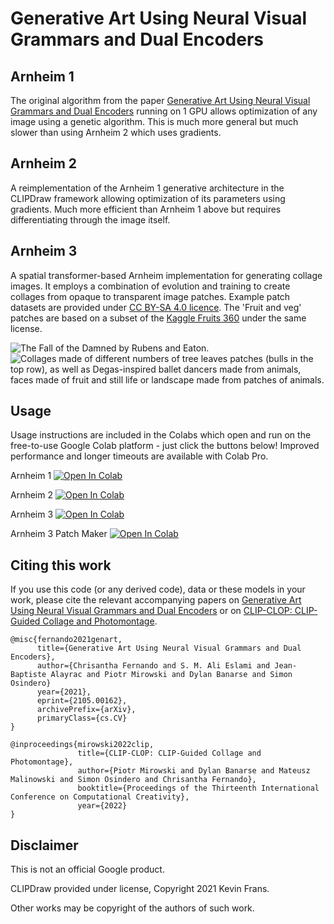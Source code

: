 # Generative Art Using Neural Visual Grammars and Dual Encoders

## Arnheim 1

The original algorithm from the paper
[Generative Art Using Neural Visual Grammars and Dual Encoders](https://arxiv.org/abs/2105.00162)
running on 1 GPU allows optimization of any image using a genetic algorithm.
This is much more general but much slower than using Arnheim 2 which uses
gradients.

## Arnheim 2

A reimplementation of the Arnheim 1 generative architecture in the CLIPDraw
framework allowing optimization of its parameters using gradients. Much more
efficient than Arnheim 1 above but requires differentiating through the image
itself.

## Arnheim 3

A spatial transformer-based Arnheim implementation for generating collage images.
It employs a combination of evolution and training to create collages from
opaque to transparent image patches. Example patch datasets are provided under
[CC BY-SA 4.0 licence](https://creativecommons.org/licenses/by-sa/4.0/).
The 'Fruit and veg' patches are based on a subset of the
[Kaggle Fruits 360](https://www.kaggle.com/moltean/fruits) under the same
license.

![The Fall of the Damned by Rubens and Eaton.](https://raw.githubusercontent.com/deepmind/arnheim/main/images/fall_of_the_damned.jpg)
![Collages made of different numbers of tree leaves patches (bulls in the top row), as well as Degas-inspired ballet dancers made from animals, faces made of fruit and still life or landscape made from patches of animals.](https://raw.githubusercontent.com/deepmind/arnheim/main/images/bulls_ballet_faces_nature.jpg)

## Usage

Usage instructions are included in the Colabs which open and run on the
free-to-use Google Colab platform - just click the buttons below! Improved
performance and longer timeouts are available with Colab Pro.

Arnheim 1 [![Open In Colab](https://colab.research.google.com/assets/colab-badge.svg)](https://colab.research.google.com/github/deepmind/arnheim/blob/main/arnheim_1.ipynb)

Arnheim 2 [![Open In Colab](https://colab.research.google.com/assets/colab-badge.svg)](https://colab.research.google.com/github/deepmind/arnheim/blob/main/arnheim_2.ipynb)

Arnheim 3 [![Open In Colab](https://colab.research.google.com/assets/colab-badge.svg)](https://colab.research.google.com/github/deepmind/arnheim/blob/main/arnheim_3.ipynb)

Arnheim 3 Patch Maker [![Open In Colab](https://colab.research.google.com/assets/colab-badge.svg)](https://colab.research.google.com/github/deepmind/arnheim/blob/main/arnheim_3_patch_maker.ipynb)

## Citing this work

If you use this code (or any derived code), data or these models in your work,
please cite the relevant accompanying papers on [Generative Art Using Neural Visual Grammars and Dual Encoders](https://arxiv.org/abs/2105.00162)
or on [CLIP-CLOP: CLIP-Guided Collage and Photomontage](https://arxiv.org/abs/2205.03146).

```
@misc{fernando2021genart,
      title={Generative Art Using Neural Visual Grammars and Dual Encoders},
      author={Chrisantha Fernando and S. M. Ali Eslami and Jean-Baptiste Alayrac and Piotr Mirowski and Dylan Banarse and Simon Osindero}
      year={2021},
      eprint={2105.00162},
      archivePrefix={arXiv},
      primaryClass={cs.CV}
}
```
```
@inproceedings{mirowski2022clip,
               title={CLIP-CLOP: CLIP-Guided Collage and Photomontage},
               author={Piotr Mirowski and Dylan Banarse and Mateusz Malinowski and Simon Osindero and Chrisantha Fernando},
               booktitle={Proceedings of the Thirteenth International Conference on Computational Creativity},
               year={2022}
}
```

## Disclaimer

This is not an official Google product.

CLIPDraw provided under license, Copyright 2021 Kevin Frans.

Other works may be copyright of the authors of such work.
